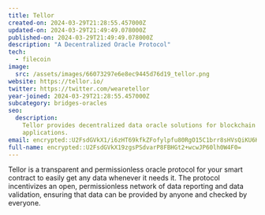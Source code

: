 ```yaml
---
title: Tellor
created-on: 2024-03-29T21:28:55.457000Z
updated-on: 2024-03-29T21:49:49.078000Z
published-on: 2024-03-29T21:49:49.078000Z
description: "A Decentralized Oracle Protocol"
tech:
  - filecoin
image:
  src: /assets/images/66073297e6e8ec9445d76d19_tellor.png
website: https://tellor.io/
twitter: https://twitter.com/wearetellor
year-joined: 2024-03-29T21:28:55.457000Z
subcategory: bridges-oracles
seo:
  description:
    Tellor provides decentralized data oracle solutions for blockchain
    applications.
email: encrypted::U2FsdGVkX1/i6zHT69kfkZFofylpfu80RgO15C1brr8sHVsQiKU6Kz4UmLg6MEW/
full-name: encrypted::U2FsdGVkX19zgsPSdvarP8FBHGt2+wcwJP60lh0W4F0=
---
```


Tellor is a transparent and permissionless oracle protocol for your smart contract to easily get any data whenever it needs it. The protocol incentivizes an open, permissionless network of data reporting and data validation, ensuring that data can be provided by anyone and checked by everyone.
